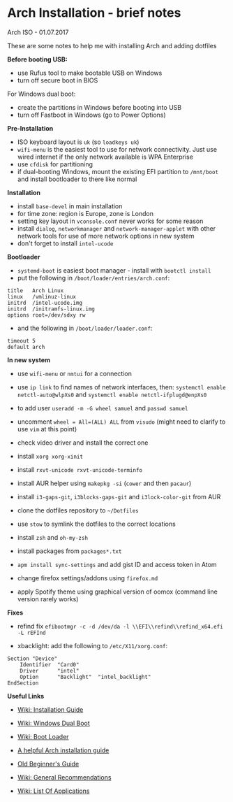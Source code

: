 # Arch Installation - brief notes
Arch ISO - 01.07.2017

These are some notes to help me with installing Arch and adding dotfiles


**Before booting USB:**
* use Rufus tool to make bootable USB on Windows
* turn off secure boot in BIOS

For Windows dual boot:
* create the partitions in Windows before booting into USB
* turn off Fastboot in Windows (go to Power Options)


**Pre-Installation**
* ISO keyboard layout is `uk` (so `loadkeys uk`)
* `wifi-menu` is the easiest tool to use for network connectivity. Just use wired internet if the only network available is WPA Enterprise
* use `cfdisk` for partitioning
* if dual-booting Windows, mount the existing EFI partition to `/mnt/boot` and install bootloader to there like normal

**Installation**
* install `base-devel` in main installation
* for time zone: region is Europe, zone is London
* setting key layout in `vconsole.conf` never works for some reason
* install `dialog`, `networkmanager` and `network-manager-applet` with other network tools for use of more network options in new system
* don't forget to install `intel-ucode`

**Bootloader**
* `systemd-boot` is easiest boot manager - install with `bootctl install`
* put the following in `/boot/loader/entries/arch.conf`:
```
title   Arch Linux
linux   /vmlinuz-linux
initrd  /intel-ucode.img
initrd  /initramfs-linux.img
options root=/dev/sdxy rw
```
* and the following in `/boot/loader/loader.conf`:
```
timeout 5
default arch
```


**In new system**

* use `wifi-menu` or `nmtui` for a connection
* use `ip link` to find names of network interfaces, then: `systemctl enable netctl-auto@wlpXs0` and `systemctl enable netctl-ifplugd@enpXs0`


* to add user `useradd -m -G wheel samuel` and `passwd samuel`
* uncomment `wheel = All=(ALL) ALL` from `visudo` (might need to clarify to use `vim` at this point)


* check video driver and install the correct one
* install `xorg xorg-xinit`
* install `rxvt-unicode rxvt-unicode-terminfo`

* install AUR helper using `makepkg -si` (`cower` and then `pacaur`)


* install `i3-gaps-git`, `i3blocks-gaps-git` and `i3lock-color-git` from AUR
* clone the dotfiles repository to `~/Dotfiles`
* use `stow` to symlink the dotfiles to the correct locations


* install `zsh` and `oh-my-zsh`
* install packages from `packages*.txt`
* `apm install sync-settings` and add gist ID and access token in Atom
* change firefox settings/addons using `firefox.md`
* apply Spotify theme using graphical version of oomox (command line version rarely works)



**Fixes**

* refind fix `efibootmgr -c -d /dev/da -l \\EFI\\refind\\refind_x64.efi -L rEFInd`


* xbacklight: add the following to `/etc/X11/xorg.conf`:
```
Section "Device"
    Identifier  "Card0"
    Driver      "intel"
    Option      "Backlight"  "intel_backlight"
EndSection
```


**Useful Links**
* [Wiki: Installation Guide](https://wiki.archlinux.org/index.php/installation_guide)
* [Wiki: Windows Dual Boot](https://wiki.archlinux.org/index.php/Dual_boot_with_Windows)
* [Wiki: Boot Loader](https://wiki.archlinux.org/index.php/systemd-boot)
* [A helpful Arch installation guide](https://tutos.readthedocs.io/en/latest/source/Arch.html)
* [Old Beginner's Guide](https://csdietz.github.io/arch-beginner-guide/)


* [Wiki: General Recommendations](https://wiki.archlinux.org/index.php/General_recommendations)
* [Wiki: List Of Applications](https://wiki.archlinux.org/index.php/List_of_applications)
